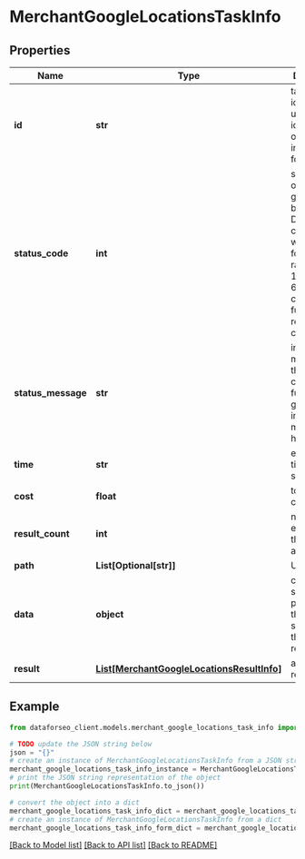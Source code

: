# MerchantGoogleLocationsTaskInfo


## Properties

Name | Type | Description | Notes
------------ | ------------- | ------------- | -------------
**id** | **str** | task identifier unique task identifier in our system in the UUID format | [optional] 
**status_code** | **int** | status code of the task generated by DataForSEO, can be within the following range: 10000-60000 you can find the full list of the response codes here | [optional] 
**status_message** | **str** | informational message of the task you can find the full list of general informational messages here | [optional] 
**time** | **str** | execution time, seconds | [optional] 
**cost** | **float** | total tasks cost, USD | [optional] 
**result_count** | **int** | number of elements in the result array | [optional] 
**path** | **List[Optional[str]]** | URL path | [optional] 
**data** | **object** | contains the same parameters that you specified in the POST request | [optional] 
**result** | [**List[MerchantGoogleLocationsResultInfo]**](MerchantGoogleLocationsResultInfo.md) | array of results | [optional] 

## Example

```python
from dataforseo_client.models.merchant_google_locations_task_info import MerchantGoogleLocationsTaskInfo

# TODO update the JSON string below
json = "{}"
# create an instance of MerchantGoogleLocationsTaskInfo from a JSON string
merchant_google_locations_task_info_instance = MerchantGoogleLocationsTaskInfo.from_json(json)
# print the JSON string representation of the object
print(MerchantGoogleLocationsTaskInfo.to_json())

# convert the object into a dict
merchant_google_locations_task_info_dict = merchant_google_locations_task_info_instance.to_dict()
# create an instance of MerchantGoogleLocationsTaskInfo from a dict
merchant_google_locations_task_info_form_dict = merchant_google_locations_task_info.from_dict(merchant_google_locations_task_info_dict)
```
[[Back to Model list]](../README.md#documentation-for-models) [[Back to API list]](../README.md#documentation-for-api-endpoints) [[Back to README]](../README.md)


